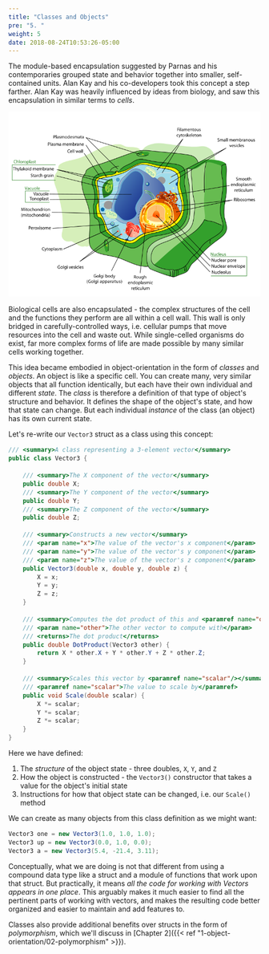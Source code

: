 ```yaml
---
title: "Classes and Objects"
pre: "5. "
weight: 5
date: 2018-08-24T10:53:26-05:00
---
```


The module-based encapsulation suggested by Parnas and his contemporaries grouped state and behavior together into smaller, self-contained units.  Alan Kay and his co-developers took this concept a step farther.  Alan Kay was heavily influenced by ideas from biology, and saw this encapsulation in similar terms to _cells_.  

![Typical Animal Cell](/images/1.1.5.1.png)

Biological cells are also encapsulated - the complex structures of the cell and the functions they perform are all within a cell wall.  This wall is only bridged in carefully-controlled ways, i.e. cellular pumps that move resources into the cell and waste out. While single-celled organisms do exist, far more complex forms of life are made possible by many similar cells working together.

This idea became embodied in object-orientation in the form of _classes_ and _objects_.  An object is like a specific cell.  You can create many, very similar objects that all function identically, but each have their own individual and different _state_.  The _class_ is therefore a definition of that type of object's structure and behavior.  It defines the shape of the object's state, and how that state can change.  But each individual _instance_ of the class (an object) has its own current state.

Let's re-write our `Vector3` struct as a class using this concept:

```csharp
/// <summary>A class representing a 3-element vector</summary>
public class Vector3 {

    /// <summary>The X component of the vector</summary>
    public double X;
    /// <summary>The Y component of the vector</summary>
    public double Y;
    /// <summary>The Z component of the vector</summary>
    public double Z;

    /// <summary>Constructs a new vector</summary>
    /// <param name="x">The value of the vector's x component</param>
    /// <param name="y">The value of the vector's y component</param>
    /// <param name="z">The value of the vector's z component</param>
    public Vector3(double x, double y, double z) {
        X = x;
        Y = y;
        Z = z;
    }

    /// <summary>Computes the dot product of this and <paramref name="other"/> vector</summary>
    /// <param name="other">The other vector to compute with</param>
    /// <returns>The dot product</returns>
    public double DotProduct(Vector3 other) {
        return X * other.X + Y * other.Y + Z * other.Z;
    }

    /// <summary>Scales this vector by <paramref name="scalar"/></summary>
    /// <paramref name="scalar">The value to scale by</paramref>
    public void Scale(double scalar) {
        X *= scalar;
        Y *= scalar;
        Z *= scalar;
    }
}
```

Here we have defined:

1. The _structure_ of the object state - three doubles, `X`, `Y`, and `Z`
2. How the object is constructed - the `Vector3()` constructor that takes a value for the object's initial state
3. Instructions for how that object state can be changed, i.e. our `Scale()` method

We can create as many objects from this class definition as we might want:

```csharp
Vector3 one = new Vector3(1.0, 1.0, 1.0);
Vector3 up = new Vector3(0.0, 1.0, 0.0);
Vector3 a = new Vector3(5.4, -21.4, 3.11);
```

Conceptually, what we are doing is not that different from using a compound data type like a struct and a module of functions that work upon that struct.  But practically, it means _all the code for working with Vectors appears in one place_.  This arguably makes it much easier to find all the pertinent parts of working with vectors, and makes the resulting code better organized and easier to maintain and add features to.

Classes also provide additional benefits over structs in the form of _polymorphism_, which we'll discuss in [Chapter 2]({{< ref "1-object-orientation/02-polymorphism" >}}).